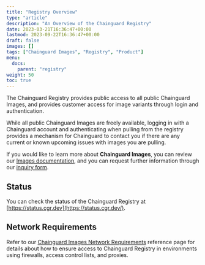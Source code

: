 ```yaml
---
title: "Registry Overview"
type: "article"
description: "An Overview of the Chainguard Registry"
date: 2023-03-21T16:36:47+00:00
lastmod: 2023-09-22T16:36:47+00:00
draft: false
images: []
tags: ["Chainguard Images", "Registry", "Product"]
menu:
  docs:
    parent: "registry"
weight: 50
toc: true
---
```


The Chainguard Registry provides public access to all public Chainguard Images, and provides customer access for image variants through login and authentication.

While all public Chainguard Images are freely available, logging in with a Chainguard account and authenticating when pulling from the registry provides a mechanism for Chainguard to contact you if there are any current or known upcoming issues with images you are pulling.

If you would like to learn more about **Chainguard Images**, you can review our [Images documentation](/chainguard/chainguard-images/overview/), and you can request further information through our [inquiry form](https://www.chainguard.dev/contact?utm_source=docs).

## Status

You can check the status of the Chainguard Registry at [https://status.cgr.dev](https://status.cgr.dev/).

## Network Requirements

Refer to our [Chainguard Images Network Requirements](/chainguard/network-requirements) reference page for details about how to ensure access to Chainguard Registry in environments using firewalls, access control lists, and proxies.
